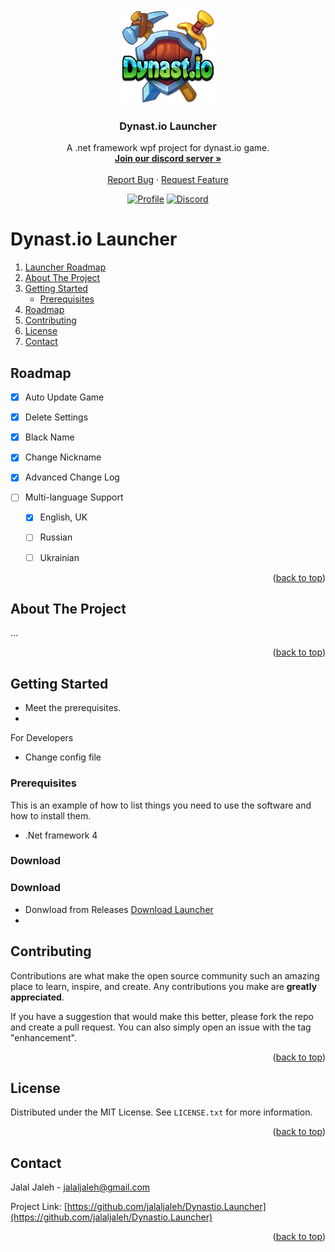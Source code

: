 <div id="top"></div>

<!-- PROJECT LOGO -->
<br />
<div align="center">
  <a href="#">
    <img src="Launcher/Resource/logo.png" alt="Logo" width="150" height="150">
  </a>

  <h3 align="center">Dynast.io Launcher</h3>

  <p align="center">
    A .net framework wpf project for dynast.io game.
    <br />
    <a href="https://discord.gg/GVUXMNv7vV"><strong>Join our discord server »</strong></a>
    <br />
    <br />
    <a href="https://github.com/jalaljaleh/Dynastio.Launcher/issues">Report Bug</a>
    ·
    <a href="https://github.com/jalaljaleh/Dynastio.Launcher/issues">Request Feature</a>
  </p>
</div>

<div align="center">
  
  
[![Profile](https://komarev.com/ghpvc/?username=jalaljaleh-dynastio-launcher&style=flat-square)](https://discord.gg/x5j4cZtnWR)
[![Discord](https://discord.com/api/guilds/875716592770637824/widget.png)](https://discord.gg/x5j4cZtnWR)
  
</div>



<!-- TABLE OF CONTENTS -->
# Dynast.io Launcher
  <ol>
    <li>
      <a href="#road-map">Launcher Roadmap</a>
        </li>
    <li>
      <a href="#about-the-project">About The Project</a>
    </li>
    <li>
      <a href="#getting-started">Getting Started</a>
      <ul>
        <li><a href="#prerequisites">Prerequisites</a></li>
      </ul>
    </li>
    <li><a href="#roadmap">Roadmap</a></li>
    <li><a href="#contributing">Contributing</a></li>
    <li><a href="#license">License</a></li>
    <li><a href="#contact">Contact</a></li>
  </ol>





<!-- Road Map -->
## Roadmap
- [X] Auto Update Game
- [X] Delete Settings 
- [X] Black Name 
- [X] Change Nickname 
- [X] Advanced Change Log

- [ ] Multi-language Support	
    - [X] English, UK
    - [ ] Russian
    - [ ] Ukrainian 


<p align="right">(<a href="#top">back to top</a>)</p>




<!-- ABOUT THE PROJECT -->
## About The Project
...

<p align="right">(<a href="#top">back to top</a>)</p>


<!-- GETTING STARTED -->
## Getting Started
- Meet the prerequisites.
- 
For Developers
- Change config file

### Prerequisites
This is an example of how to list things you need to use the software and how to install them.

- .Net framework 4

### Download

### Download
- Donwload from Releases [Download Launcher](https://github.com/JalalJaleh/Dynastio.Launcher/releases)
- 
<!-- CONTRIBUTING -->
## Contributing

Contributions are what make the open source community such an amazing place to learn, inspire, and create. Any contributions you make are **greatly appreciated**.

If you have a suggestion that would make this better, please fork the repo and create a pull request. You can also simply open an issue with the tag "enhancement".

<p align="right">(<a href="#top">back to top</a>)</p>



<!-- LICENSE -->
## License

Distributed under the MIT License. See `LICENSE.txt` for more information.

<p align="right">(<a href="#top">back to top</a>)</p>




<!-- CONTACT -->
## Contact

Jalal Jaleh - jalaljaleh@gmail.com

Project Link: [https://github.com/jalaljaleh/Dynastio.Launcher](https://github.com/jalaljaleh/Dynastio.Launcher)

<p align="right">(<a href="#top">back to top</a>)</p>

